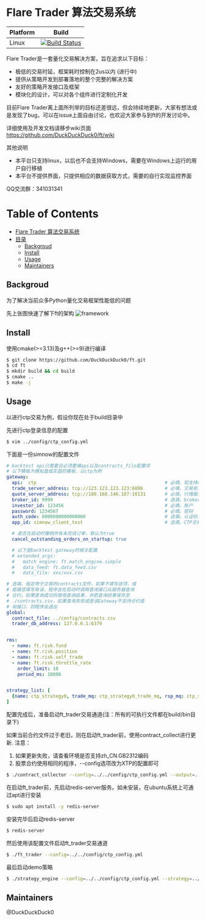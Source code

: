 # Flare Trader 算法交易系统
| Platform | Build                                                                                                               |
| -------- | ------------------------------------------------------------------------------------------------------------------- |
| Linux    | [![Build Status](https://travis-ci.com/DuckDuckDuck0/ft.svg?branch=master)](https://travis-ci.com/DuckDuckDuck0/ft) |

Flare Trader是一套量化交易解决方案，旨在追求以下目标：
* 极低的交易时延，框架耗时控制在2us以内 (进行中)
* 提供从策略开发到部署落地的整个完整的解决方案
* 友好的策略开发接口及框架
* 模块化的设计，可以对各个组件进行定制化开发

目前Flare Trader离上面所列举的目标还差很远，但会持续地更新，大家有想法或是发现了bug，可以在issue上面自由讨论，也欢迎大家参与到ft的开发讨论中。

详细使用及开发文档请移步wiki页面
https://github.com/DuckDuckDuck0/ft/wiki

其他说明 
* 本平台只支持linux，以后也不会支持Windows，需要在Windows上运行的用户自行移植
* 本平台不提供界面，只提供相应的数据获取方式，需要的自行实现监控界面

QQ交流群：341031341

Table of Contents
=================





   * [Flare Trader 算法交易系统](#flare-trader-算法交易系统)
   * [目录](#目录)
      * [Backgroud](#backgroud)
      * [Install](#install)
      * [Usage](#usage)
      * [Maintainers](#maintainers)

## Backgroud
为了解决当前众多Python量化交易框架性能低的问题

先上张图快速了解下ft的架构
![framework](img/framework.png)

## Install
使用cmake(>=3.13)及g++(>=9)进行编译
```bash
$ git clone https://github.com/DuckDuckDuck0/ft.git
$ cd ft
$ mkdir build && cd build
$ cmake ..
$ make -j
```

## Usage
以进行ctp交易为例，假设你现在处于build目录中

先进行ctp登录信息的配置
```bash
$ vim ../config/ctp_config.yml
```
下面是一份simnow的配置文件
```yaml
# backtest api只需要且必须要填api以及contracts_file配置项
# 以下模板为模拟盘或实盘的模板，以ctp为例
gateway: 
  api:  ctp                                               # 必填。现支持ctp/xtp/backtest
  trade_server_address: tcp://123.123.123.123:8888        # 必填。交易柜台地址
  quote_server_address: tcp://180.168.146.187:10131       # 必填。行情服务器地址
  broker_id: 9999                                         # 选填。broker id，根据API选填
  investor_id: 123456                                     # 必填。账户
  password: 1234567                                       # 必填。密码
  auth_code: 0000000000000000                             # 选填。认证码，CTP和XTP都需要
  app_id: simnow_client_test                              # 选填。CTP交易需要

  # 是否在启动时撤销所有未完成订单，默认为true
  cancel_outstanding_orders_on_startup: true

  # 以下是backtest gateway的相关配置
  # extended_args:
  #   match_engine: ft.match_engine.simple
  #   data_feed: ft.data_feed.csv
  #   data_file: xxx/xxx.csv

# 选填。指定用于交易的contracts文件，如果不填写该项，或
# 是路径填写有误，程序会在启动时调用查询接口从服务器查询
# 合约，如果查询成功则使用查询结果，并把查询结果保存至
# ./contracts.csv，如果查询失败或是该Gateway不支持合约查
# 询接口，则程序会退出
global:
  contract_file: ../config/contracts.csv
  trader_db_address: 127.0.0.1:6379


rms:
  - name: ft.risk.fund
  - name: ft.risk.position
  - name: ft.risk.self_trade
  - name: ft.risk.throttle_rate
    order_limit: 10
    period_ms: 10000 


strategy_list: [
  {name: ctp_strategy0, trade_mq: ctp_strategy0_trade_mq, rsp_mq: ctp_strategy0_rsp_mq, md_mq: ctp_strategy0_md_mq, subscription_list: [IF2106]},
]
```
配置完成后，准备启动ft_trader交易通道(注：所有的可执行文件都在build/bin目录下)

如果当前合约文件过于老旧，则在启动ft_trader前，使用contract_collect进行更新.
注意：
1. 如果更新失败，请查看环境是否支持zh_CN.GB2312编码
2. 股票合约使用相同的程序，--config选项改为XTP的配置即可
```bash
$ ./contract_collector --config=../../config/ctp_config.yml --output=../../config/contracts.csv
```

在启动ft_trader前，先启动redis-server服务。如未安装，在ubuntu系统上可通过apt进行安装
```bash
$ sudo apt install -y redis-server
```
安装完毕后启动redis-server
```bash
$ redis-server
```

然后使用该配置文件启动ft_trader交易通道
```bash
$ ./ft_trader --config=../../config/ctp_config.yml
```

最后启动demo策略
```bash
$ ./strategy_engine --config=../../config/ctp_config.yml --strategy=../lib/libspread_arb.so --name=ctp_strategy0
```

## Maintainers
@DuckDuckDuck0
